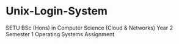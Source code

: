 # Unix-Login-System
SETU BSc (Hons) in Computer Science (Cloud &amp; Networks) Year 2 Semester 1 Operating Systems Assignment
